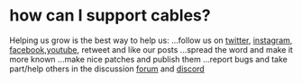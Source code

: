 # how can I support cables?
Helping us grow is the best way to help us:
...follow us on [twitter](https://twitter.com/cables_gl), [instagram](https://www.instagram.com/cables_gl), [facebook](https://www.facebook.com/cablesgl),[youtube](https://www.youtube.com/c/cablesgl), retweet and like our posts
...spread the word and make it more known
...make nice patches and publish them
...report bugs and take part/help others in the discussion [forum](https://github.com/cables-gl/cables_docs/discussions) and [discord](https://discordapp.com/invite/AGTarWv)
